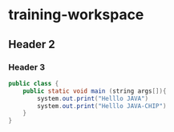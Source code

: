 # training-workspace

## Header 2

### Header 3

```JAVA
public class {
    public static void main (string args[]){
        system.out.print("Helllo JAVA")
        system.out.print("Helllo JAVA-CHIP")
    }
}
```
